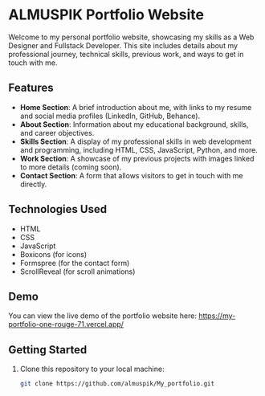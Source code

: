 # ALMUSPIK Portfolio Website

Welcome to my personal portfolio website, showcasing my skills as a Web Designer and Fullstack Developer. This site includes details about my professional journey, technical skills, previous work, and ways to get in touch with me.

## Features

- **Home Section**: A brief introduction about me, with links to my resume and social media profiles (LinkedIn, GitHub, Behance).
- **About Section**: Information about my educational background, skills, and career objectives.
- **Skills Section**: A display of my professional skills in web development and programming, including HTML, CSS, JavaScript, Python, and more.
- **Work Section**: A showcase of my previous projects with images linked to more details (coming soon).
- **Contact Section**: A form that allows visitors to get in touch with me directly.

## Technologies Used

- HTML
- CSS
- JavaScript
- Boxicons (for icons)
- Formspree (for the contact form)
- ScrollReveal (for scroll animations)

## Demo

You can view the live demo of the portfolio website here: https://my-portfolio-one-rouge-71.vercel.app/

## Getting Started

1. Clone this repository to your local machine:

    ```bash
    git clone https://github.com/almuspik/My_portfolio.git
    ```




